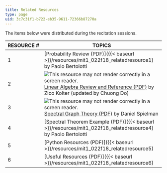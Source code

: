 ```yaml
---
title: Related Resources
type: page
uid: 3c7c31f1-b722-eb35-9611-72366b87270a
---
```


The items below were distributed during the recitation sessions. 

| RESOURCE # | TOPICS |
| --- | --- |
| 1  | [Probability Review (PDF)]({{< baseurl >}}/resources/mit1_022f18_relatedresource1) by Paolo Bertolotti |
| 2  | ![This resource may not render correctly in a screen reader.](/images/inacessible.gif)[Linear Algebra Review and Reference (PDF)](http://cs229.stanford.edu/section/cs229-linalg.pdf) by Zico Kolter (updated by Chuong Do) |
| 3 | ![This resource may not render correctly in a screen reader.](/images/inacessible.gif)[Spectral Graph Theory (PDF)](http://www.cs.yale.edu/homes/spielman/PAPERS/SGTChapter.pdf) by Daniel Spielman |
| 4 | [Spectral Theorem Example (PDF)]({{< baseurl >}}/resources/mit1_022f18_relatedresource4) by Paolo Bertolotti |
| 5 | [Python Resources (PDF)]({{< baseurl >}}/resources/mit1_022f18_relatedresource5) |
| 6 | [Useful Resources (PDF)]({{< baseurl >}}/resources/mit1_022f18_relatedresource6)